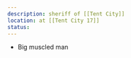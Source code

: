 ```yaml
---
description: sheriff of [[Tent City]]
location: at [[Tent City 17]]
status: 
---
```

- Big muscled man